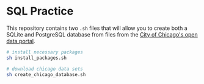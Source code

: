 # SQL Practice

This repository contains two `.sh` files that will allow you to create both
a SQLite and PostgreSQL database from files from the [City of Chicago's open data portal](https://data.cityofchicago.org/).

```bash
# install necessary packages
sh install_packages.sh

# download chicago data sets
sh create_chicago_database.sh
```

